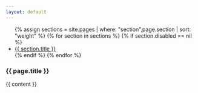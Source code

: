 ```yaml
---
layout: default
---
```

<div class="row">
  <div class="col-2">
    <ul class="nav nav-pills nav-fill flex-column border-right border-left border-bottom">
      {% assign sections = site.pages | where: "section",page.section | sort: "weight" %}
      {% for section in sections %}
        {% if section.disabled == nil %}
          <li class="nav-item ml-0">
            <a class="nav-link border-top rounded-0 {% if section.url == page.url %}active{% endif %}" href="{{ section.url }}">{{ section.title }}</a>
          </li>
        {% endif %}
      {% endfor %}
    </ul>
  </div>
  <div class="col-10">
    <h3 class="mt-0">{{ page.title }}</h3>
    {{ content }}
  </div>
</div>
